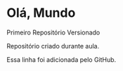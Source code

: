 # Olá, Mundo
 Primeiro Repositório Versionado

 Repositório criado durante aula.

 Essa linha foi adicionada pelo GitHub.
